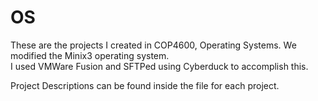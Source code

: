 # OS

These are the projects I created in COP4600, Operating Systems.  We modified the Minix3 operating system.  
I used VMWare Fusion and SFTPed using Cyberduck to accomplish this.

Project Descriptions can be found inside the file for each project.
